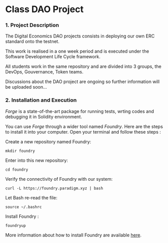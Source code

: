 # Class DAO Project

### 1. Project Description

The Digital Economics DAO projects consists in deploying our own ERC standard onto the testnet.

This work is realised in a one week period and is executed under the Software Development Life Cycle framework. 

All students work in the same repository and are divided into 3 groups, the DevOps, Gouvernance, Token teams.

Discussions about the DAO project are ongoing so further information will be uploaded soon...

### 2. Installation and Execution

*Forge* is a state-of-the-art package for running tests, wrting codes and debugging it in Solidity environment.

You can use *Forge* through a wider tool named *Foundry*. Here are the steps to install it into your computer. Open your terminal and follow these steps :

Create a new repository named Foundry:
```
mkdir foundry
```

Enter into this new repository:
```
cd foundry
```

Verify the connectivity of Foundry with our system:
```
curl -L https://foundry.paradigm.xyz | bash
```

Let Bash re-read the file:
```
source ~/.bashrc 
```

Install Foundry :
```
foundryup
```

More information about how to install Foundry are available [here](https://ethereum-blockchain-developer.com/2022-06-nft-truffle-hardhat-foundry/14-foundry-setup/).